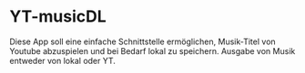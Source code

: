 # YT-musicDL
Diese App soll eine einfache Schnittstelle ermöglichen, Musik-Titel von Youtube abzuspielen und bei Bedarf lokal zu speichern. Ausgabe von Musik entweder von lokal oder YT.
